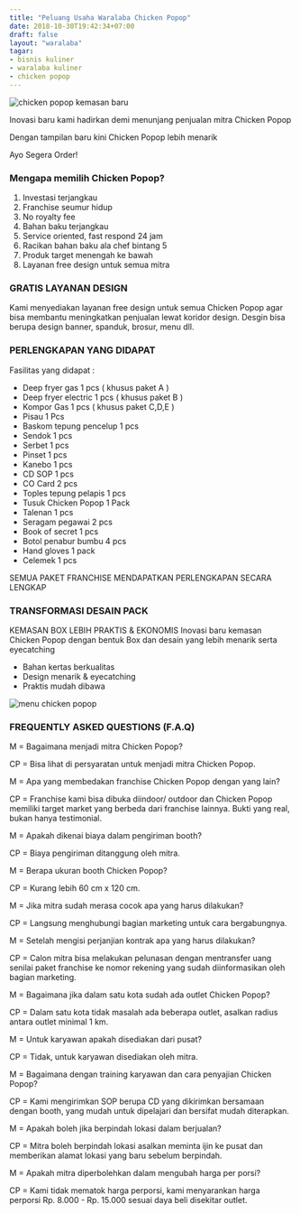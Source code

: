 ```yaml
---
title: "Peluang Usaha Waralaba Chicken Popop"
date: 2018-10-30T19:42:34+07:00
draft: false
layout: "waralaba"
tagar:
- bisnis kuliner
- waralaba kuliner
- chicken popop
---
```


![chicken popop kemasan baru](../chicken-popop/waralaba-chicken-popop-kemasan-baru.jpg)

Inovasi baru kami hadirkan demi menunjang penjualan mitra Chicken Popop

Dengan tampilan baru kini Chicken Popop lebih menarik

Ayo Segera Order!

### Mengapa memilih Chicken Popop?

1. Investasi terjangkau
2. Franchise seumur hidup
3. No royalty fee
4. Bahan baku terjangkau
5. Service oriented, fast respond 24 jam
6. Racikan bahan baku ala chef bintang 5
7. Produk target menengah ke bawah
8. Layanan free design untuk semua mitra

### GRATIS LAYANAN DESIGN
Kami menyediakan layanan free design untuk semua Chicken Popop agar bisa membantu meningkatkan penjualan lewat koridor design.
Desgin bisa berupa design banner, spanduk, brosur, menu dll.

### PERLENGKAPAN YANG DIDAPAT

Fasilitas yang didapat :

* Deep fryer gas 1 pcs ( khusus paket A )
* Deep fryer electric 1 pcs ( khusus paket B )
* Kompor Gas 1 pcs ( khusus paket C,D,E )
* Pisau 1 Pcs
* Baskom tepung pencelup 1 pcs
* Sendok 1 pcs
* Serbet 1 pcs
* Pinset 1 pcs
* Kanebo 1 pcs
* CD SOP 1 pcs
* CO Card 2 pcs
* Toples tepung pelapis 1 pcs
* Tusuk Chicken Popop 1 Pack
* Talenan  1 pcs
* Seragam pegawai 2 pcs
* Book of secret 1 pcs
* Botol penabur bumbu 4 pcs
* Hand gloves 1 pack
* Celemek 1 pcs

SEMUA PAKET FRANCHISE MENDAPATKAN PERLENGKAPAN SECARA LENGKAP

### TRANSFORMASI DESAIN PACK 
KEMASAN BOX LEBIH PRAKTIS & EKONOMIS
Inovasi  baru kemasan Chicken Popop dengan bentuk Box dan desain yang lebih menarik serta eyecatching 

- Bahan kertas berkualitas
- Design menarik & eyecatching 
- Praktis mudah dibawa

![menu chicken popop](../chicken-popop/menu-chicken-popop.jpg)

### FREQUENTLY ASKED QUESTIONS (F.A.Q)

M  = Bagaimana menjadi mitra Chicken Popop?

CP = Bisa lihat di persyaratan untuk menjadi mitra Chicken Popop.

M  = Apa yang membedakan franchise Chicken Popop dengan yang lain?

CP = Franchise kami bisa dibuka diindoor/ outdoor dan Chicken Popop memiliki target market yang berbeda dari franchise lainnya. Bukti yang real, bukan hanya testimonial.

M  = Apakah dikenai biaya dalam pengiriman booth?

CP = Biaya pengiriman ditanggung oleh mitra.

M  = Berapa ukuran booth Chicken Popop?

CP = Kurang lebih 60 cm x 120 cm.

M  = Jika mitra sudah merasa cocok apa yang harus dilakukan?

CP = Langsung menghubungi bagian marketing untuk cara bergabungnya.

M  = Setelah mengisi perjanjian kontrak apa yang harus dilakukan?

CP = Calon mitra bisa melakukan pelunasan dengan mentransfer uang senilai paket franchise ke nomor rekening yang sudah diinformasikan oleh bagian marketing.

M  = Bagaimana jika dalam satu kota sudah ada outlet Chicken Popop?

CP = Dalam satu kota tidak masalah ada beberapa outlet, asalkan radius antara outlet minimal 1 km.

M  = Untuk karyawan apakah disediakan dari pusat?

CP = Tidak, untuk karyawan disediakan oleh mitra.

M  = Bagaimana dengan training karyawan dan cara penyajian Chicken Popop?

CP = Kami mengirimkan SOP berupa CD yang dikirimkan bersamaan dengan booth, yang mudah untuk dipelajari dan bersifat mudah diterapkan.

M  = Apakah boleh jika berpindah lokasi dalam berjualan?

CP = Mitra boleh berpindah lokasi asalkan meminta ijin ke pusat dan memberikan alamat lokasi yang baru sebelum berpindah.

M  = Apakah mitra diperbolehkan dalam mengubah harga per porsi?

CP = Kami tidak mematok harga perporsi, kami menyarankan harga perporsi Rp. 8.000 - Rp. 15.000 sesuai daya beli disekitar outlet.







